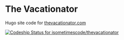# The Vacationator
Hugo site code for [thevacationator.com](http://thevacationator.com)

[ ![Codeship Status for isometimescode/thevacationator](https://app.codeship.com/projects/4cf1b5f0-ef48-0134-dc5d-06835e321a69/status?branch=master)](https://app.codeship.com/projects/208802)
